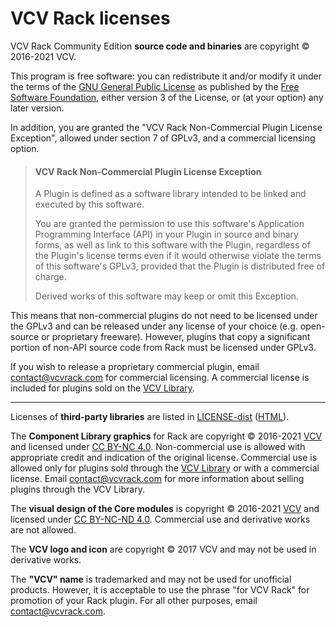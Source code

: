# VCV Rack licenses

VCV Rack Community Edition **source code and binaries** are copyright © 2016-2021 VCV.

This program is free software: you can redistribute it and/or modify it under the terms of the [GNU General Public License](https://www.gnu.org/licenses/gpl-3.0.en.html) as published by the [Free Software Foundation](https://www.fsf.org/), either version 3 of the License, or (at your option) any later version.

In addition, you are granted the "VCV Rack Non-Commercial Plugin License Exception", allowed under section 7 of GPLv3, and a commercial licensing option.

>#### VCV Rack Non-Commercial Plugin License Exception
>
>A Plugin is defined as a software library intended to be linked and executed by this software.
>
>You are granted the permission to use this software's Application Programming Interface (API) in your Plugin in source and binary forms, as well as link to this software with the Plugin, regardless of the Plugin's license terms even if it would otherwise violate the terms of this software's GPLv3, provided that the Plugin is distributed free of charge.
>
>Derived works of this software may keep or omit this Exception.

This means that non-commercial plugins do not need to be licensed under the GPLv3 and can be released under any license of your choice (e.g. open-source or proprietary freeware). However, plugins that copy a significant portion of non-API source code from Rack must be licensed under GPLv3.

If you wish to release a proprietary commercial plugin, email contact@vcvrack.com for commercial licensing. A commercial license is included for plugins sold on the [VCV Library](https://library.vcvrack.com/).

---

Licenses of **third-party libraries** are listed in [LICENSE-dist](LICENSE-dist.md) ([HTML](LICENSE-dist.html)).

The **Component Library graphics** for Rack are copyright © 2016-2021 [VCV](https://vcvrack.com/) and licensed under [CC BY-NC 4.0](https://creativecommons.org/licenses/by-nc/4.0/).
Non-commercial use is allowed with appropriate credit and indication of the original license.
Commercial use is allowed only for plugins sold through the [VCV Library](https://library.vcvrack.com/) or with a commercial license.
Email contact@vcvrack.com for more information about selling plugins through the VCV Library.

The **visual design of the Core modules** is copyright © 2016-2021 [VCV](https://vcvrack.com/) and licensed under [CC BY-NC-ND 4.0](https://creativecommons.org/licenses/by-nc-nd/4.0/).
Commercial use and derivative works are not allowed.

The **VCV logo and icon** are copyright © 2017 VCV and may not be used in derivative works.

The **"VCV" name** is trademarked and may not be used for unofficial products.
However, it is acceptable to use the phrase "for VCV Rack" for promotion of your Rack plugin.
For all other purposes, email contact@vcvrack.com.
